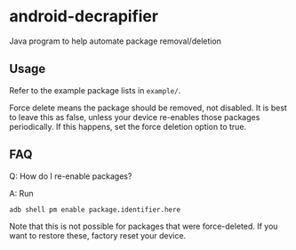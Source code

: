 # android-decrapifier

Java program to help automate package removal/deletion

## Usage

Refer to the example package lists in `example/`.

Force delete means the package should be removed, not disabled. It is best to leave this as false, unless your device re-enables those packages periodically. If this happens, set the force deletion option to true.

## FAQ

Q: How do I re-enable packages?

A: Run

    adb shell pm enable package.identifier.here

Note that this is not possible for packages that were force-deleted. If you want to restore these, factory reset your device.

